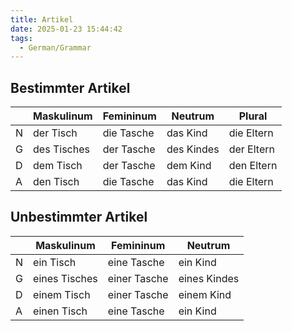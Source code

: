 ```yaml
---
title: Artikel
date: 2025-01-23 15:44:42
tags: 
  - German/Grammar
---
```


## Bestimmter Artikel

|     | Maskulinum  | Femininum  | Neutrum    | Plural     |
| --- | ----------- | ---------- | ---------- | ---------- |
| N   | der Tisch   | die Tasche | das Kind   | die Eltern |
| G   | des Tisches | der Tasche | des Kindes | der Eltern |
| D   | dem Tisch   | der Tasche | dem Kind   | den Eltern |
| A   | den Tisch   | die Tasche | das Kind   | die Eltern |

## Unbestimmter Artikel

|     | Maskulinum    | Femininum    | Neutrum      |
| --- | ------------- | ------------ | ------------ |
| N   | ein Tisch     | eine Tasche  | ein Kind     |
| G   | eines Tisches | einer Tasche | eines Kindes |
| D   | einem Tisch   | einer Tasche | einem Kind   |
| A   | einen Tisch   | eine Tasche  | ein Kind     |
